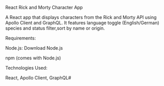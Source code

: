 React Rick and Morty Character App


A React app that displays characters from the Rick and Morty API using Apollo Client and GraphQL.
It features language toggle (English/German) species and status filter,sort by name or origin.

Requirements:

Node.js: Download Node.js

npm (comes with Node.js)

Technologies Used:

React, Apollo Client, GraphQL# 
 
